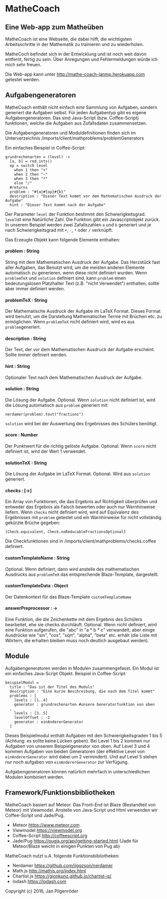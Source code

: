 # MatheCoach

## Eine Web-app zum Matheüben

MatheCoach ist eine Webseite, die dabei hilft, die wichtigsten Arbeitsschritte in der Mathematik zu trainieren und zu wiederholen.

MatheCoch befindet sich in der Entwicklung und ist noch weit davon entfernt, fertig zu sein. Über Anregungen und Fehlermeldungen würde ich mich sehr freuen.

Die Web-app kann unter http://mathe-coach-janmp.herokuapp.com getestet werden.

## Aufgabengeneratoren
MatheCoach enthält nicht einfach eine Sammlung von Aufgaben, sondern generiert die Aufgaben selbst. Für jeden Aufgabentyp gibt es eigene Aufgabengeneratoren. Das sind Java-Script (bzw. Coffee-Script) funktionen, welche die Aufgaben aus Zufallsdaten zusammensetzen.

Die Aufgabengeneratoren und Moduldefinitionen finden sich im Unterverzeichnis /imports/client/mathproblems/problemGenerators

Ein einfaches Beispiel in Coffee-Script:

```
grundrechenarten = (level) ->
  [a, b] = rnd.ints()
  op = switch level
    when 1 then "+"
    when 2 then "-"
    when 3 then "*"
    else "/"
  #returns
  problem : "#{a}#{op}#{b}"
  description : "Dieser Text kommt vor dem Mathematischen Ausdruck der Aufgabe"
  hint : "Dieser Text kommt nach der Aufgabe"
```

Der Parameter `level` der Funktion bestimmt den Schwierigkeitsgrad. `level`ist eine Natürliche Zahl. Die Funktion gibt ein Javascriptobjekt zurück. In unserem Beispiel werden zwei Zafallszahlen `a` und `b` generiert und je nach Schwierigkeitsgrad mit `+`, `-`, `*` oder `/` verknüpft.

Das Erzeugte Objekt kann folgende Elemente enthalten:

#### problem : String
String mit dem Mathematischen Ausdruck der Aufgabe. Das Herzstück fast aller Aufgaben, das Benutzt wird, um die meisten anderen Elemente automatisch zu generieren, wenn diese nicht definiert wurden. Wenn `problemTeX` und `solution` definiert sind, kann `problem` einen bedeutungslosen Platzhalter Text (z.B. "nicht Verwendet") enthalten, sollte aber immer definiert werden.

#### problemTeX : String
Der Mathematische Ausdruck der Aufgabe im LaTeX Format. Dieses Format wird benutzt, um die Darstellung Mathematischer Terme mit Brüchen etc. zu ermöglichen. Wenn `problemTeX` nicht definiert wird, wird es aus `problem`generiert.

#### description : String
Der Text, der vor dem Mathematischen Ausdruck der Aufgabe erscheint. Sollte immer definiert werden.

#### hint : String
Optionaler Text nach dem Mathematischen Ausdruck der Aufgabe.

#### solution : String
Die Lösung der Aufgabe. Optional. Wenn `solution` nicht definiert ist, wird die Lösung automatisch aus `problem` generiert mit:
```
nerdamer(problem).text("fractions")
```
`solution` wird bei der Auswertung des Ergebnisses des Schülers benötigt.

#### score : Number
Der Punktwert für die richtig gelöste Aufgabe. Optional. Wenn `score` nicht definiert ist, wird der Wert 1 verwendet.

#### solutionTeX : String
Die Lösung der Aufgabe im LaTeX Format. Optional. Wird aus `solution` generiert.

#### checks : [->]
Ein Array von Funktionen, die das Ergebnis auf Richtigkeit überprüfen und entweder das Ergebnis als Falsch bewerten oder auch nur Warnhinweise liefern. Wenn `checks` nicht definiert wird, wird auf Equivalenz des Ergebnisses mit `problem` getestet und ein Warnhinweise für nicht vollständig gekürzte Brüche gegeben:
```
[Check.equivalent, Check.noReducableFractionsOptional]
```

Die Checkfunktionen sind in /imports/client/mathproblems/checks.coffee definiert.

#### customTemplateName : String
Optional. Wenn definiert, dann wird anstelle des mathematischen Ausdrucks aus  `problemTeX` das entsprechende Blaze-Template, dargestellt.

#### customTemplateData : Object
Der Datenkontext für das Blaze-Template `customTemplateName`

#### answerPreprocessor : ->
Eine Funktion, die die Zeichenkette mit dem Ergebnis des Schülers bearbeitet, ehe sie checks durchläuft. Optional. Wenn nicht definiert, wird eine Funktion aufgerufen, die "abc" in "a * b * c" verwandelt, aber einige Ausdrücke wie "sin", "cos", "sqrt", "alpha", "beta" etc. erhält (die Liste mit Wörtern, die erhalten bleiben muss noch deutlich ausgebaut werden).


## Module
Aufgabengeneratoren werden in Modulen zusammengefasst. Ein Modul ist ein einfaches Java-Script Objekt. Beispiel in Coffee-Script:
```
beispielModul =
  title : "Das ist der Titel des Moduls"
  description : "Eine kurze Beschreibung, die nach dem Titel kommt"
  problems : [
    levels : [1..4]
    generator : grundrechenarten #unsere Generatorfunktion von oben
  ,
    levels : [3..5]
    levelOffset : -2
    generator : einAndererGenerator
  ]
```

Dieses Beispielmodul enthält Aufgaben mit den Schwierigkeitsgraden 1 bis 5 (Achtung: es sollte keine Lücken geben). Bei Level 1 bis 2 kommen nur Aufgaben von unserem Beispielgenerator von oben. Auf Level 3 und 4 kommen Aufgaben von beiden Generatoren (der effektive Level von `einAndererGenerator` wird dabei um 2 vermindert). Und auf Level 5 stehen nur noch aufgaben von `einAndererGenerator` zur Verfügung.

Aufgabengeneratoren können natürlich mehrfach in unterschiedlichen Modulen kombiniert werden.

## Framework/Funktionsbibliotheken

MatheCoach basiert auf Meteor. Das Front-End ist Blaze (Bestandteil von Meteor) mit Viewmodel. Anstelle von Java-Script und Html verwenden wir Coffee-Script und Jade/Pug.

  * Meteor https://www.meteor.com
  * Viewmodel https://viewmodel.org
  * Coffee-Script http://coffeescript.org
  * Jade/Pug https://pugjs.org/api/getting-started.html (Jade für Meteor/Blaze weicht in einigen Punkten von Pug ab)

MatheCoach nutzt u.A. folgende Funktionsbibliotheken:

  * Nerdamer https://github.com/jiggzson/nerdamer
  * Math.js http://mathjs.org/index.html
  * Chartist.js https://gionkunz.github.io/chartist-js/
  * lodash https://lodash.com


Copyright (c) 2016, Jan Pilgenröder
